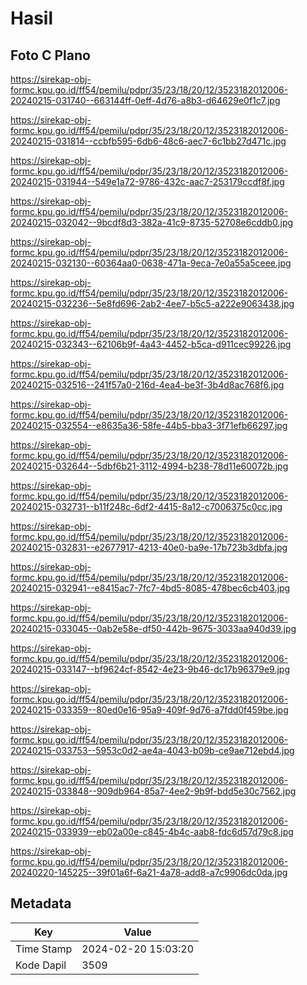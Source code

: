 # Hasil

## Foto C Plano

https://sirekap-obj-formc.kpu.go.id/ff54/pemilu/pdpr/35/23/18/20/12/3523182012006-20240215-031740--663144ff-0eff-4d76-a8b3-d64629e0f1c7.jpg

https://sirekap-obj-formc.kpu.go.id/ff54/pemilu/pdpr/35/23/18/20/12/3523182012006-20240215-031814--ccbfb595-6db6-48c6-aec7-6c1bb27d471c.jpg

https://sirekap-obj-formc.kpu.go.id/ff54/pemilu/pdpr/35/23/18/20/12/3523182012006-20240215-031944--549e1a72-9786-432c-aac7-253179ccdf8f.jpg

https://sirekap-obj-formc.kpu.go.id/ff54/pemilu/pdpr/35/23/18/20/12/3523182012006-20240215-032042--9bcdf8d3-382a-41c9-8735-52708e6cddb0.jpg

https://sirekap-obj-formc.kpu.go.id/ff54/pemilu/pdpr/35/23/18/20/12/3523182012006-20240215-032130--60364aa0-0638-471a-9eca-7e0a55a5ceee.jpg

https://sirekap-obj-formc.kpu.go.id/ff54/pemilu/pdpr/35/23/18/20/12/3523182012006-20240215-032236--5e8fd696-2ab2-4ee7-b5c5-a222e9063438.jpg

https://sirekap-obj-formc.kpu.go.id/ff54/pemilu/pdpr/35/23/18/20/12/3523182012006-20240215-032343--62106b9f-4a43-4452-b5ca-d911cec99226.jpg

https://sirekap-obj-formc.kpu.go.id/ff54/pemilu/pdpr/35/23/18/20/12/3523182012006-20240215-032516--241f57a0-216d-4ea4-be3f-3b4d8ac768f6.jpg

https://sirekap-obj-formc.kpu.go.id/ff54/pemilu/pdpr/35/23/18/20/12/3523182012006-20240215-032554--e8635a36-58fe-44b5-bba3-3f71efb66297.jpg

https://sirekap-obj-formc.kpu.go.id/ff54/pemilu/pdpr/35/23/18/20/12/3523182012006-20240215-032644--5dbf6b21-3112-4994-b238-78d11e60072b.jpg

https://sirekap-obj-formc.kpu.go.id/ff54/pemilu/pdpr/35/23/18/20/12/3523182012006-20240215-032731--b11f248c-6df2-4415-8a12-c7006375c0cc.jpg

https://sirekap-obj-formc.kpu.go.id/ff54/pemilu/pdpr/35/23/18/20/12/3523182012006-20240215-032831--e2677917-4213-40e0-ba9e-17b723b3dbfa.jpg

https://sirekap-obj-formc.kpu.go.id/ff54/pemilu/pdpr/35/23/18/20/12/3523182012006-20240215-032941--e8415ac7-7fc7-4bd5-8085-478bec6cb403.jpg

https://sirekap-obj-formc.kpu.go.id/ff54/pemilu/pdpr/35/23/18/20/12/3523182012006-20240215-033045--0ab2e58e-df50-442b-9675-3033aa940d39.jpg

https://sirekap-obj-formc.kpu.go.id/ff54/pemilu/pdpr/35/23/18/20/12/3523182012006-20240215-033147--bf9624cf-8542-4e23-9b46-dc17b96379e9.jpg

https://sirekap-obj-formc.kpu.go.id/ff54/pemilu/pdpr/35/23/18/20/12/3523182012006-20240215-033359--80ed0e16-95a9-409f-9d76-a7fdd0f459be.jpg

https://sirekap-obj-formc.kpu.go.id/ff54/pemilu/pdpr/35/23/18/20/12/3523182012006-20240215-033753--5953c0d2-ae4a-4043-b09b-ce9ae712ebd4.jpg

https://sirekap-obj-formc.kpu.go.id/ff54/pemilu/pdpr/35/23/18/20/12/3523182012006-20240215-033848--909db964-85a7-4ee2-9b9f-bdd5e30c7562.jpg

https://sirekap-obj-formc.kpu.go.id/ff54/pemilu/pdpr/35/23/18/20/12/3523182012006-20240215-033939--eb02a00e-c845-4b4c-aab8-fdc6d57d79c8.jpg

https://sirekap-obj-formc.kpu.go.id/ff54/pemilu/pdpr/35/23/18/20/12/3523182012006-20240220-145225--39f01a6f-6a21-4a78-add8-a7c9906dc0da.jpg


## Metadata

| Key        | Value               |
| ---------- | ------------------- |
| Time Stamp | 2024-02-20 15:03:20 |
| Kode Dapil | 3509                |



